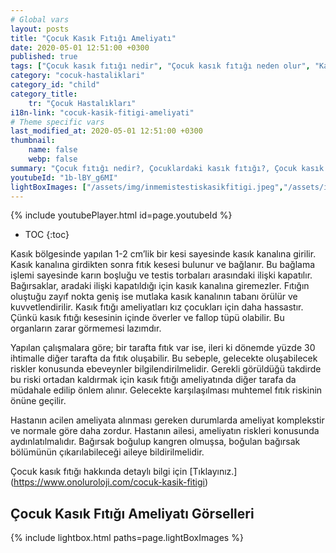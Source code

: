 ```yaml
---
# Global vars
layout: posts
title: "Çocuk Kasık Fıtığı Ameliyatı"
date: 2020-05-01 12:51:00 +0300
published: true
tags: ["Çocuk kasık fıtığı nedir", "Çocuk kasık fıtığı neden olur", "Kasık fıtığı teşhisi", "Kasık fıtığı Nedeni", "Kasık fıtığı Ameliyatı",  "çocuk kasık fıtığı", "kasık fıtığı", "çocuk kasık fıtığı belirtisi", "çocuk kasık fıtığı teşhisi", "kasık fıtığı hangi çocukta", "çocuk kasık fıtığı ameliyatı",  "çocuk kasık fıtığı tedavi", "kasık fıtığı belirti" , "çocuk kasık fıtığı çözüm" , "kasık fıtığı tedavi" ]
category: "cocuk-hastaliklari"
category_id: "child"
category_title:
    tr: "Çocuk Hastalıkları"
i18n-link: "cocuk-kasik-fitigi-ameliyati"
# Theme specific vars
last_modified_at: 2020-05-01 12:51:00 +0300
thumbnail:
    name: false
    webp: false
summary: "Çocuk fıtığı nedir?, Çocuklardaki kasık fıtığı?, Çocuk kasık fıtıkları neden oluşur?, Kasık fıtığı teşhisi?, Kasık fıtığı Nedenleri? , Kasık fıtığı Ameliyatı?, Çocuk Kasık fıtıklarına ne zaman müdahele etmek gereklidir?"
youtubeId: "1b-lBY_g6MI"
lightBoxImages: ["/assets/img/inmemistestiskasikfitigi.jpeg","/assets/img/inmemistestiskasikfitigi1.jpeg","/assets/img/inmemistestiskasikfitigi2.jpeg","/assets/img/inmemistestiskasikfitigi3.jpeg","/assets/img/inmemistestiskasikfitigi4.jpeg","/assets/img/inmemistestiskasikfitigi5.jpeg"]
---
```

{% include youtubePlayer.html id=page.youtubeId %}

* TOC
{:toc}

Kasık bölgesinde yapılan 1-2 cm’lik bir kesi sayesinde kasık kanalına girilir. Kasık kanalına girdikten sonra fıtık kesesi bulunur ve bağlanır. Bu bağlama işlemi sayesinde karın boşluğu ve testis torbaları arasındaki ilişki kapatılır. Bağırsaklar, aradaki ilişki kapatıldığı için kasık kanalına giremezler. Fıtığın oluştuğu zayıf nokta geniş ise mutlaka kasık kanalının tabanı örülür ve kuvvetlendirilir. Kasık fıtığı ameliyatları kız çocukları için daha hassastır. Çünkü kasık fıtığı kesesinin içinde överler ve fallop tüpü olabilir. Bu organların zarar görmemesi lazımdır.

Yapılan çalışmalara göre; bir tarafta fıtık var ise, ileri ki dönemde yüzde 30 ihtimalle diğer tarafta da fıtık oluşabilir. Bu sebeple, gelecekte oluşabilecek riskler konusunda ebeveynler bilgilendirilmelidir. Gerekli görüldüğü takdirde bu riski ortadan kaldırmak için kasık fıtığı ameliyatında diğer tarafa da müdahale edilip önlem alınır. Gelecekte karşılaşılması muhtemel fıtık riskinin önüne geçilir.

Hastanın acilen ameliyata alınması gereken durumlarda ameliyat komplekstir ve normale göre daha zordur. Hastanın ailesi, ameliyatın riskleri konusunda aydınlatılmalıdır. Bağırsak boğulup kangren olmuşsa, boğulan bağırsak bölümünün çıkarılabileceği aileye bildirilmelidir.


Çocuk kasık fıtığı hakkında detaylı bilgi için [Tıklayınız.] (https://www.onoluroloji.com/cocuk-kasik-fitigi)


## Çocuk Kasık Fıtığı Ameliyatı Görselleri
{% include lightbox.html paths=page.lightBoxImages %}
